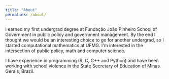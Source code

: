 ```yaml
---
title: "About"
permalink: /about/
---
```


I earned my first undergrad degree at Fundação João Pinheiro School of Government in public policy and government management. By the end I thought we would be an interesting choice to go for another undergrad, so I started computational mathematics at UFMG. I'm interested in the intersection of public policy, math and computer science.

I have experience in programming (R, C, C++ and Python) and have been working with school violence in the State Secretary of Education of Minas Gerais, Brazil.
